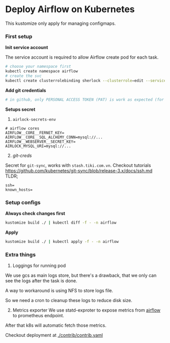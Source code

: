 # Deploy Airflow on Kubernetes

This kustomize only apply for managing configmaps.

### First setup
**Init service account**

The service account is required to allow Airflow create pod for each task.

```bash
# choose your namespace first
kubectl create namespace airflow
# create the svc
kubectl create clusterrolebinding sherlock --clusterrole=edit --serviceaccount=airflow:sherlock --namespace=airflow
```

**Add git credentials**
```bash
# in github, only PERSONAL ACCESS TOKEN (PAT) is work as expected (for multi repo setups)
```

**Setups secret**
1. `airlock-secrets-env`
```
# airflow cores
AIRFLOW__CORE__FERNET_KEY=
AIRFLOW__CORE__SQL_ALCHEMY_CONN=mysql://...
AIRFLOW__WEBSERVER__SECRET_KEY=
AIRLOCK_MYSQL_URI=mysql://...
```

2. *git-creds*

Secret for `git-sync`, works with `stash.tiki.com.vn`. Checkout tutorials https://github.com/kubernetes/git-sync/blob/release-3.x/docs/ssh.md
TLDR;

```
ssh=
known_hosts=
```


### Setup configs
**Always check changes first**
```bash
kustomize build ./ | kubectl diff -f - -n airflow
```

**Apply**

```bash
kustomize build ./ | kubectl apply -f - -n airflow
```

### Extra things
1. Loggings for running pod

We use gcs as main logs store, but there's a drawback, that we only can see the logs after the task is done.

A way to workaround is using NFS to store logs file.

So we need a cron to cleanup these logs to reduce disk size.

2. Metrics exporter
We use statd-exproter to expose metrics from [airflow](https://airflow.apache.org/docs/apache-airflow/stable/logging-monitoring/metrics.html) to prometheus endpoint.

After that k8s will automatic fetch those metrics.

Checkout deployment at [./contrib/contrib.yaml](./contrib/contrib.yaml)
